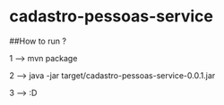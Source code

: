 # cadastro-pessoas-service

##How to run ?

1 --> mvn package

2 --> java -jar target/cadastro-pessoas-service-0.0.1.jar

3 --> :D 
